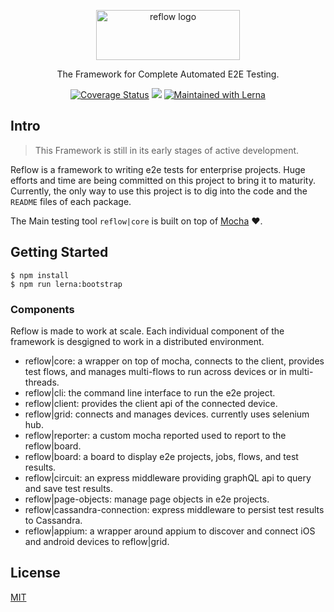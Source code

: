 <p align="center">
  <a href="#">
    <img alt="reflow logo" src="https://github.com/Bamieh/reflow/raw/master/reflow.png" width="230" height="80" />
  </a>
</p>

<p align="center">
  The Framework for Complete Automated E2E Testing.
</p>

<p align="center">
  <a href="https://codecov.io/gh/Bamieh/reflow"><img alt="Coverage Status" src="https://codecov.io/gh/Bamieh/reflow/branch/master/graph/badge.svg?maxAge=43200"></a>
  <a href="https://codeclimate.com/github/Bamieh/reflow/maintainability"><img src="https://api.codeclimate.com/v1/badges/28111714f1d4d3e08279/maintainability" /></a>
  <a href="https://lernajs.io/"><img alt="Maintained with Lerna" src="https://img.shields.io/badge/maintained%20with-lerna-cc00ff.svg"></a>
</p>

## Intro

> This Framework is still in its early stages of active development.

Reflow is a framework to writing e2e tests for enterprise projects. Huge efforts and time are being committed on this project to bring it to maturity. Currently, the only way to use this project is to dig into the code and the `README` files of each package.

The Main testing tool `reflow|core` is built on top of [Mocha](https://github.com/mochajs/mocha) ❤️.

## Getting Started

```
$ npm install
$ npm run lerna:bootstrap
```

### Components

Reflow is made to work at scale. Each individual component of the framework is desgigned to work in a distributed environment.

- reflow|core: a wrapper on top of mocha, connects to the client, provides test flows, and manages multi-flows to run across devices or in multi-threads.
- reflow|cli: the command line interface to run the e2e project.
- reflow|client: provides the client api of the connected device.
- reflow|grid: connects and manages devices. currently uses selenium hub.
- reflow|reporter: a custom mocha reported used to report to the reflow|board.
- reflow|board: a board to display e2e projects, jobs, flows, and test results.
- reflow|circuit: an express middleware providing graphQL api to query and save test results.
- reflow|page-objects: manage page objects in e2e projects.
- reflow|cassandra-connection: express middleware to persist test results to Cassandra.
- reflow|appium: a wrapper around appium to discover and connect iOS and android devices to reflow|grid.


## License

[MIT](LICENSE)
